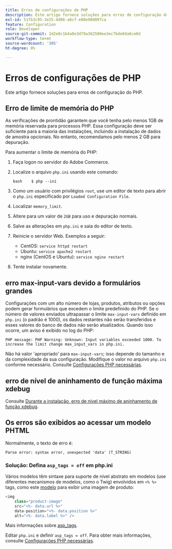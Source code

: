 ```yaml
---
title: Erros de configurações de PHP
description: Este artigo fornece soluções para erros de configuração do PHP.
exl-id: 51fb3c95-2e25-4d86-a6cf-e08e90d097ca
feature: Configuration
role: Developer
source-git-commit: 1d2e0c1b4a8e3d79a362500ee3ec7bde84a6ce0d
workflow-type: tm+mt
source-wordcount: '305'
ht-degree: 0%

---
```


# Erros de configurações de PHP

Este artigo fornece soluções para erros de configuração do PHP.

## Erro de limite de memória do PHP

As verificações de prontidão garantem que você tenha pelo menos 1GB de memória reservada para processos PHP. Essa configuração deve ser suficiente para a maioria das instalações, incluindo a instalação de dados de amostra opcionais. No entanto, recomendamos pelo menos 2 GB para depuração.

Para aumentar o limite de memória do PHP:

1. Faça logon no servidor do Adobe Commerce.
1. Localize o arquivo `php.ini` usando este comando:

   ```
   bash    $ php --ini
   ```

1. Como um usuário com privilégios `root`, use um editor de texto para abrir o `php.ini` especificado por `Loaded Configuration File`.
1. Localizar `memory_limit`.
1. Altere para um valor de `2GB` para uso e depuração normais.
1. Salve as alterações em `php.ini` e saia do editor de texto.
1. Reinicie o servidor Web. Exemplos a seguir:

   * CentOS: `service httpd restart`
   * Ubuntu: `service apache2 restart`
   * nginx (CentOS e Ubuntu): `service nginx restart`

1. Tente instalar novamente.

## erro max-input-vars devido a formulários grandes

Configurações com um alto número de lojas, produtos, atributos ou opções podem gerar formulários que excedem o limite predefinido do PHP. Se o número de valores enviados ultrapassar o limite `max-input-vars` definido em `php.ini` (o padrão é 1000), os dados restantes não serão transferidos e esses valores do banco de dados não serão atualizados. Quando isso ocorre, um aviso é exibido no log do PHP:

```terminal
PHP message: PHP Warning: Unknown: Input variables exceeded 1000. To increase the limit change max_input_vars in php.ini.
```

Não há valor &#39;apropriado&#39; para `max-input-vars`; isso depende do tamanho e da complexidade da sua configuração. Modifique o valor no arquivo `php.ini` conforme necessário. Consulte [Configurações PHP necessárias](https://devdocs.magento.com/guides/v2.3/install-gde/prereq/php-settings.html).

## erro de nível de aninhamento de função máxima xdebug

Consulte [Durante a instalação, erro de nível máximo de aninhamento de função xdebug](/help/troubleshooting/miscellaneous/installation-xdebug-maximum-function-nesting-level-error.md).

## Os erros são exibidos ao acessar um modelo PHTML

Normalmente, o texto de erro é:

```terminal
Parse error: syntax error, unexpected 'data' (T_STRING)
```

### Solução: Defina `asp_tags = off` em php.ini

Vários modelos têm sintaxe para suporte de nível abstrato em modelos (use diferentes mecanismos de modelos, como o Twig) envolvidos em `<% %>` tags, como este [modelo](https://github.com/magento/magento2/blob/2.0/app/code/Magento/Catalog/view/adminhtml/templates/product/edit/base_image.phtml) para exibir uma imagem de produto:

```php
<img
    class="product-image"
    src="<%- data.url %>"
    data-position="<%- data.position %>"
    alt="<%- data.label %>" />
```

Mais informações sobre [asp\_tags](http://php.net/manual/en/ini.core.php#ini.asp-tags).

Editar `php.ini` e definir `asp_tags = off`. Para obter mais informações, consulte [Configurações PHP necessárias](https://devdocs.magento.com/guides/v2.3/install-gde/prereq/php-settings.html).

